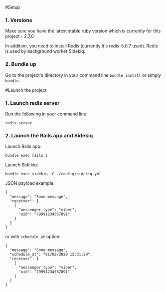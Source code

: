 #Setup
### 1. Versions
Make sure you have the latest stable ruby version which is currently for this project - 2.7.0

In addition, you need to install Redis (currently it's redis-5.0.7 used). Redis is used by background worker Sidekiq.

### 2. Bundle up
Go to the project's directory in your command line `bundle install` or simply `bundle`.

#Launch the project
### 1. Launch redis server
Run the following in your command line:
```
redis-server
```
### 2. Launch the Rails app and Sidekiq

Launch Rails app:
```
bundle exec rails s
```

Launch Sidekiq:
```
bundle exec sidekiq -C ./config/sidekiq.yml
```

JSON payload example:
```
{
  "message": "Some message",
  "receiver": [
    {
      "messenger_type": "viber",
      "uid": "79991234567891"
    }		
  ]
}
```

or with `schedule_at` option:

```
{
  "message": "Some message",
  "schedule_at": "01/02/2020 15:31:29",
  "receiver": [
    {
      "messenger_type": "viber",
      "uid": "79991234567891"
    }		
  ]
}
```